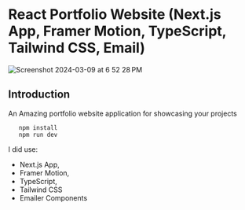 # React Portfolio Website (Next.js App, Framer Motion, TypeScript, Tailwind CSS, Email)

![Screenshot 2024-03-09 at 6 52 28 PM](https://github.com/myplancash/portfolio-website/assets/64751892/966af6e3-3b62-4d3d-a621-e1114dfbdd25)

## Introduction

An Amazing portfolio website application for showcasing your projects

```
   npm install
   npm run dev
```

I did use:

- Next.js App, 
- Framer Motion, 
- TypeScript,
- Tailwind CSS
- Emailer Components